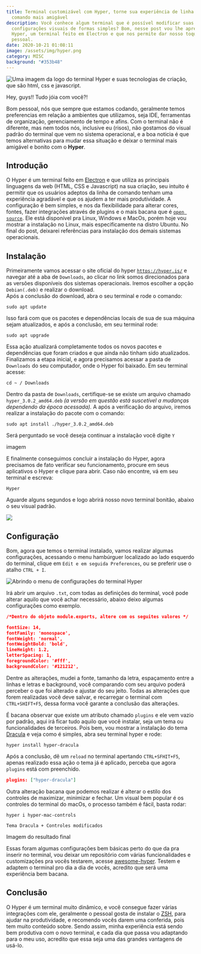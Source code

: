 ```yaml
---
title: Terminal customizável com Hyper, torne sua experiência de linha de
  comando mais amigável
description: Você conhece algum terminal que é possível modificar suas
  configurações visuais de formas simples? Bom, nesse post vou lhe apresentar o
  Hyper, um terminal feito em Electron e que nos permite dar nosso toque
  pessoal.
date: 2020-10-21 01:08:11
image: /assets/img/hyper.png
category: MISC
background: "#353b48"
---
```

![Uma imagem da logo do terminal Hyper e suas tecnologias de criação, que são html, css e javascript.](/assets/img/hyper.png)

Hey, guys!! Tudo jóia com você?!

Bom pessoal, nós que sempre que estamos codando, geralmente temos preferencias em relação a ambientes que utilizamos, seja IDE, ferramentas de organização, gerenciamento de tempo e afins. Com o terminal não é diferente, mas nem todos nós, inclusive eu (risos), não gostamos do visual padrão do terminal que vem no sistema operacional, e a boa noticia é que temos alternativas para mudar essa situação e deixar o terminal mais amigável e bonito com o **Hyper**. 

## Introdução

O Hyper é um terminal feito em [Electron](https://www.electronjs.org/) e que utiliza as principais linguagens da web (HTML, CSS e Javascript) na sua criação, seu intuito é permitir que os usuários adeptos da linha de comando tenham uma experiência agradável e que os ajudem a ter mais produtividade. A configuração é bem simples, e nos da flexibilidade para alterar cores, fontes, fazer integrações através de plugins e o mais bacana que é [`open source`](https://canaltech.com.br/produtos/O-que-e-open-source/). Ele está disponível pra Linux, Windows e MacOs, porém hoje vou mostrar a instalação no Linux, mais especificamente na distro Ubuntu. No final do post, deixarei referências para instalação dos demais sistemas operacionais. 

## Instalação

Primeiramente vamos acessar o site oficial do hyper [`https://hyper.is/`](https://hyper.is/) e navegar até a aba de `Downloads`, ao clicar no link somos direcionados para as versões disponíveis dos sistemas operacionais. Iremos escolher a opção `Debian(.deb)` e realizar o download. \
Após a conclusão do download, abra o seu terminal e rode o comando:

```shell
sudo apt update
```

Isso fará com que os pacotes e dependências locais de sua de sua máquina sejam atualizados, e após a conclusão, em seu terminal rode:

```shell
sudo apt upgrade
```

Essa ação atualizará completamente todos os novos pacotes e dependências que foram criados e que ainda não tinham sido atualizados. Finalizamos a etapa inicial, e agora precisamos acessar a pasta de `Downloads` do seu computador, onde o Hyper foi baixado. Em seu terminal acesse:

```shell
cd ~ / Downloads
```

Dentro da pasta de `Downloads`, certifique-se se existe um arquivo chamado `hyper_3.0.2_amd64.deb` *(a versão em questão está suscetível a mudanças dependendo da época acessada).* A após a verificação do arquivo, iremos realizar a instalação do pacote com o comando: 

```shell
sudo apt install ./hyper_3.0.2_amd64.deb
```

Será perguntado se você deseja continuar a instalação você digite `Y` 

imagem

E finalmente conseguimos concluir a instalação do Hyper, agora precisamos de fato verificar seu funcionamento, procure em seus aplicativos o Hyper e clique para abrir. Caso não encontre, vá em seu terminal e escreva: 

```
Hyper
```

 Aguarde alguns segundos e logo abrirá nosso novo terminal bonitão, abaixo o seu visual padrão.

![](/assets/img/checkbox_off.png)

## Configuração

Bom, agora que temos o terminal instalado, vamos realizar algumas configurações, acessando o menu hambúrguer localizado ao lado esquerdo do terminal, clique em `Edit e em seguida Preferences`, ou se preferir use o atalho `CTRL + I`.

![Abrindo o menu de configurações do terminal Hyper](/assets/img/abrindo_menu_terminal.gif)

Irá abrir um arquivo `.txt`, com todas as definições do terminal, você pode alterar aquilo que você achar necessário, abaixo deixo algumas configurações como exemplo.

```json
/*Dentro do objeto module.exports, altere com os seguites valores */

fontSize: 14,
fontFamily: 'monospace',
fontWeight: 'normal',
fontWeightBold: 'bold',
lineHeight: 1.2,
letterSpacing: 1,
foregroundColor: '#fff',
backgroundColor: '#121212',
```

Dentre as alterações, mudei a fonte, tamanho da letra, espaçamento entre a linhas e letras e background, você comparando com seu arquivo poderá perceber o que foi alterado e ajustar do seu jeito. Todas as alterações que forem realizadas você deve salvar, e recarregar o terminal com `CTRL+SHIFT+F5`, dessa forma você garante a conclusão das alterações.

É bacana observar que existe um atributo chamado `plugins` e ele vem vazio por padrão, aqui irá ficar tudo aquilo que você instalar, seja um tema ou funcionalidades de terceiros. Pois bem, vou mostrar a instalação do tema [Dracula](https://draculatheme.com/hyper) e veja como é simples, abra seu terminal hyper e rode:

```shell
hyper install hyper-dracula
```

Após a conclusão, dê um `reload` no terminal apertando `CTRL+SFHIT+F5`, apenas realizado essa ação o tema já é aplicado, perceba que agora `plugins` está com preenchido.

```json
plugins: ["hyper-dracula"]
```

Outra alteração bacana que podemos realizar é alterar o estilo dos controles de maximizar, minimizar e fechar. Um visual bem popular é os controles do terminal do macOs, o processo também é fácil, basta rodar:

```
hyper i hyper-mac-controls
```

`Tema Dracula + Controles modificados`

Imagem do resultado final

Essas foram algumas configurações bem básicas perto do que da pra inserir no terminal, vou deixar um repositório com várias funcionalidades e customizações pra vocês testarem, acesse [awesome-hyper](https://github.com/bnb/awesome-hyper). Testem e adaptem o terminal pro dia a dia de vocês, acredito que será uma experiência bem bacana.

## Conclusão

O Hyper é um terminal muito dinâmico, e você consegue fazer várias integrações com ele, geralmente o pessoal gosta de instalar o [ZSH](https://ohmyz.sh/), para ajudar na produtividade, e recomendo vocês darem uma conferida, pois tem muito conteúdo sobre. Sendo assim, minha experiência está sendo bem produtiva com o novo terminal, e cada dia que passa vou adaptando para o meu uso, acredito que essa seja uma das grandes vantagens de usá-lo.